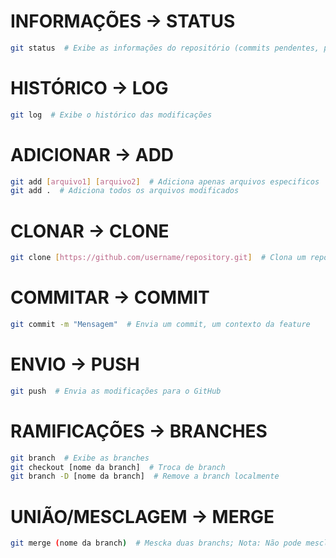 # INFORMAÇÕES -> STATUS
``` bash
git status  # Exibe as informações do repositório (commits pendentes, pushs, branch tual, etc)
```

# HISTÓRICO -> LOG
``` bash
git log  # Exibe o histórico das modificações
```

# ADICIONAR -> ADD
``` bash
git add [arquivo1] [arquivo2]  # Adiciona apenas arquivos especificos
git add .  # Adiciona todos os arquivos modificados
```

# CLONAR -> CLONE
``` bash
git clone [https://github.com/username/repository.git]  # Clona um repositório
```

# COMMITAR -> COMMIT
``` bash
git commit -m "Mensagem"  # Envia um commit, um contexto da feature
```

# ENVIO -> PUSH
``` bash
git push  # Envia as modificações para o GitHub
```

# RAMIFICAÇÕES -> BRANCHES
``` bash
git branch  # Exibe as branches
git checkout [nome da branch]  # Troca de branch
git branch -D [nome da branch]  # Remove a branch localmente
```

# UNIÃO/MESCLAGEM -> MERGE
``` bash
git merge (nome da branch)  # Mescka duas branchs; Nota: Não pode mesclar uma branch que você já está
```
